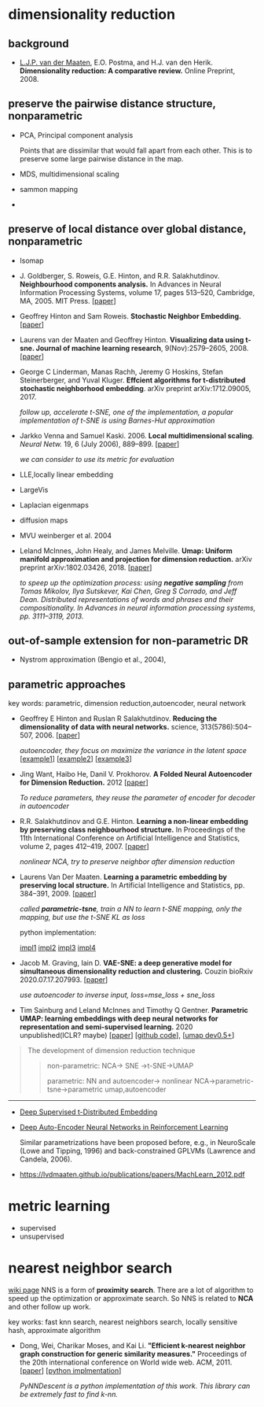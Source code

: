 # dimensionality reduction

 ## background

- [L.J.P. van der Maaten](https://lvdmaaten.github.io/), E.O. Postma, and H.J. van den Herik. **Dimensionality reduction: A comparative review.** Online Preprint, 2008.

## preserve the pairwise distance structure, nonparametric

- PCA,  Principal component analysis

  Points that are dissimilar that would fall apart from each other. This is to preserve some large pairwise distance in the map.

- MDS,  multidimensional scaling

- sammon mapping
- 

## preserve of local distance over global distance, nonparametric

- Isomap

- J. Goldberger, S. Roweis, G.E. Hinton, and R.R. Salakhutdinov. **Neighbourhood components analysis.** In Advances in Neural Information Processing Systems, volume 17, pages 513–520, Cambridge, MA, 2005. MIT Press. [[paper](https://proceedings.neurips.cc/paper/2004/file/42fe880812925e520249e808937738d2-Paper.pdf)] 
- Geoffrey Hinton and Sam Roweis. **Stochastic Neighbor Embedding.** [[paper](https://proceedings.neurips.cc/paper/2002/file/6150ccc6069bea6b5716254057a194ef-Paper.pdf)]

- Laurens van der Maaten and Geoffrey Hinton. **Visualizing data using t-sne. Journal of machine learning research**, 9(Nov):2579–2605, 2008. [[paper](https://lvdmaaten.github.io/publications/papers/JMLR_2008.pdf)]

- George C Linderman, Manas Rachh, Jeremy G Hoskins, Stefan Steinerberger, and Yuval Kluger. **Effcient algorithms for t-distributed stochastic neighborhood embedding**. arXiv preprint arXiv:1712.09005, 2017.

  *follow up, accelerate t-SNE, one of the implementation, a popular implementation of t-SNE is using Barnes-Hut approximation*

- Jarkko Venna and Samuel Kaski. 2006. **Local multidimensional scaling**. <i>Neural Netw.</i> 19, 6 (July 2006), 889–899. [[paper](https://research.cs.aalto.fi/pml/papers/wsom05-nn.pdf)]

  *we can consider to use its metric for evaluation*

- LLE,locally linear embedding

- LargeVis

- Laplacian eigenmaps

- diffusion maps

- MVU weinberger et al. 2004

- Leland McInnes, John Healy, and James Melville. **Umap: Uniform manifold approximation and projection for dimension reduction.** arXiv preprint arXiv:1802.03426, 2018. [[paper](https://arxiv.org/pdf/2009.12981.pdf)]

  *to speep up the optimization process: using **negative sampling** from Tomas Mikolov, Ilya Sutskever, Kai Chen, Greg S Corrado, and Jeff Dean. Distributed representations of words and phrases and their compositionality. In Advances in neural information processing systems, pp. 3111–3119, 2013.*

## out-of-sample extension for non-parametric DR

- Nystrom approximation (Bengio et al., 2004),

## parametric approaches

key words: parametric, dimension reduction,autoencoder, neural network

- Geoffrey E Hinton and Ruslan R Salakhutdinov. **Reducing the dimensionality of data with neural networks.** science, 313(5786):504–507, 2006. [[paper](http://mcn2017public.pbworks.com/w/file/fetch/137810175/HintonSalakhudtkinov2006.pdf)]

  *autoencoder, they focus on maximize the variance in the latent space* [[example1](https://towardsdatascience.com/autoencoder-on-dimension-reduction-100f2c98608c)] [[example2](http://gradientdescending.com/pca-vs-autoencoders-for-dimensionality-reduction/)] [[example3](https://medium.com/@ee18m003/autoencoder-and-pca-for-dimensionality-reduction-on-mnist-dataset-with-code-dace21d87432)]

- Jing Want, Haibo He, Danil V. Prokhorov. **A Folded Neural Autoencoder for Dimension Reduction.** 2012 [[paper](https://reader.elsevier.com/reader/sd/pii/S1877050912007272?token=F2E8595924308C8E445972892CD63AA5196B0B97FA6FE909048D1F43C0C49C94E444E5BC63D5B1B73DA65F93FC3161DC)]

  *To reduce parameters, they reuse the parameter of encoder for decoder in autoencoder*

- R.R. Salakhutdinov and G.E. Hinton. **Learning a non-linear embedding by preserving class neighbourhood structure.** In Proceedings of the 11th International Conference on Artificial Intelligence and Statistics, volume 2, pages 412–419, 2007. [[paper](http://proceedings.mlr.press/v2/salakhutdinov07a/salakhutdinov07a.pdf)]

  *nonlinear NCA, try to preserve neighbor after dimension reduction*

- Laurens Van Der Maaten. **Learning a parametric embedding by preserving local structure.** In Artificial Intelligence and Statistics, pp. 384–391, 2009. [[paper](https://lvdmaaten.github.io/publications/papers/AISTATS_2009.pdf)]

  *called **parametric-tsne**, train a NN to learn t-SNE mapping, only the mapping, but use the t-SNE KL as loss*

  python implementation:

  [impl1](https://github.com/jsilter/parametric_tsne) [impl2](https://github.com/Academich/param_tsne) [impl3](https://github.com/johnhw/tsne_demo) [impl4](https://github.com/kylemcdonald/Parametric-t-SNE)

- Jacob M. Graving, Iain D. **VAE-SNE: a deep generative model for simultaneous dimensionality reduction and clustering.** Couzin bioRxiv 2020.07.17.207993. [[paper](https://www.biorxiv.org/content/10.1101/2020.07.17.207993v1.full)]

  *use autoencoder to inverse input, loss=mse_loss + sne_loss*

- Tim Sainburg and Leland McInnes and Timothy Q Gentner. **Parametric UMAP: learning embeddings with deep neural networks for representation and semi-supervised learning.** 2020 unpublished(ICLR? maybe) [[paper](https://arxiv.org/pdf/2009.12981.pdf)] [[github code](https://github.com/timsainb/ParametricUMAP_paper)], [[umap dev0.5+](https://github.com/lmcinnes/umap)]


> The development of dimension reduction technique
>
> > non-parametric: NCA-> SNE ->t-SNE->UMAP
> >
> > parametric: NN and autoencoder-> nonlinear NCA->parametric-tsne->parametric umap,autoencoder

***



- [Deep Supervised t-Distributed Embedding](https://icml.cc/Conferences/2010/papers/149.pdf)

- [Deep Auto-Encoder Neural Networks in Reinforcement Learning](http://ml.informatik.uni-freiburg.de/former/_media/publications/langeijcnn2010.pdf)

  Similar parametrizations have been proposed before, e.g., in NeuroScale (Lowe and Tipping, 1996) and back-constrained GPLVMs (Lawrence and Candela, 2006).

- https://lvdmaaten.github.io/publications/papers/MachLearn_2012.pdf

# metric learning

- supervised
- unsupervised

# nearest neighbor search

[wiki page](https://en.wikipedia.org/wiki/Nearest_neighbor_search) NNS is a form of **proximity search**. There are a lot of algorithm to speed up the optimization or approximate search. So NNS is related to **NCA** and other follow up work.

key works: fast knn search, nearest neighbors search, locally sensitive hash, approximate algorithm

- Dong, Wei, Charikar Moses, and Kai Li. **"Efficient k-nearest neighbor graph construction for generic similarity measures."** Proceedings of the 20th international conference on World wide web. ACM, 2011. [[paper](https://www.cs.princeton.edu/cass/papers/www11.pdf)] [[python implmentation](https://github.com/lmcinnes/pynndescent)]

  *PyNNDescent is a python implementation of this work. This library can be extremely fast to find k-nn.* 




